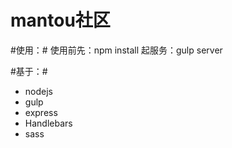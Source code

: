 mantou社区
=============

#使用：#
使用前先：npm install
起服务：gulp server

#基于：#
* nodejs 
* gulp
* express
* Handlebars
* sass
